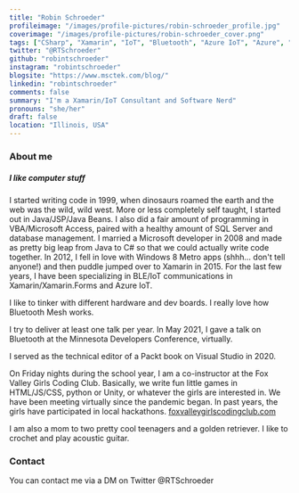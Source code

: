 ```yaml
---
title: "Robin Schroeder"
profileimage: "/images/profile-pictures/robin-schroeder_profile.jpg"
coverimage: "/images/profile-pictures/robin-schroeder_cover.png"
tags: ["CSharp", "Xamarin", "IoT", "Bluetooth", "Azure IoT", "Azure", "Speaking - in person", "Speaking - virtual","Mentorship", "Architecture"]
twitter: "@RTSchroeder"
github: "robintschroeder"
instagram: "robintschroeder"
blogsite: "https://www.msctek.com/blog/"
linkedin: "robintschroeder"
comments: false
summary: "I'm a Xamarin/IoT Consultant and Software Nerd"
pronouns: "she/her"
draft: false
location: "Illinois, USA"
---
```



### About me
##### **I like computer stuff**

I started writing code in 1999, when dinosaurs roamed the earth and the web was the wild, wild west. More or less completely self taught, I started out in Java/JSP/Java Beans. I also did a fair amount of programming in VBA/Microsoft Access, paired with a healthy amount of SQL Server and database management. I married a Microsoft developer in 2008 and made as pretty big leap from Java to C# so that we could actually write code together. In 2012, I fell in love with Windows 8 Metro apps (shhh... don't tell anyone!) and then puddle jumped over to Xamarin in 2015. For the last few years, I have been specializing in BLE/IoT communications in Xamarin/Xamarin.Forms and Azure IoT. 

I like to tinker with different hardware and dev boards. I really love how Bluetooth Mesh works.  

I try to deliver at least one talk per year. In May 2021, I gave a talk on Bluetooth at the Minnesota Developers Conference, virtually. 

I served as the technical editor of a Packt book on Visual Studio in 2020.

On Friday nights during the school year, I am a co-instructor at the Fox Valley Girls Coding Club. Basically, we  write fun little games in HTML/JS/CSS, python or Unity, or whatever the girls are interested in. We have been meeting virtually since the pandemic began. In past years, the girls have participated in local hackathons. [foxvalleygirlscodingclub.com](https://foxvalleygirlscodingclub.com/)

I am also a mom to two pretty cool teenagers and a golden retriever. I like to crochet and play acoustic guitar.

### Contact
You can contact me via a DM on Twitter @RTSchroeder